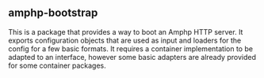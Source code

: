 ## amphp-bootstrap

This is a package that provides a way to boot an Amphp HTTP server.
It exports configuration objects that are used as input and loaders for the config
for a few basic formats. It requires a container implementation to be adapted
to an interface, however some basic adapters are already provided for some container packages.